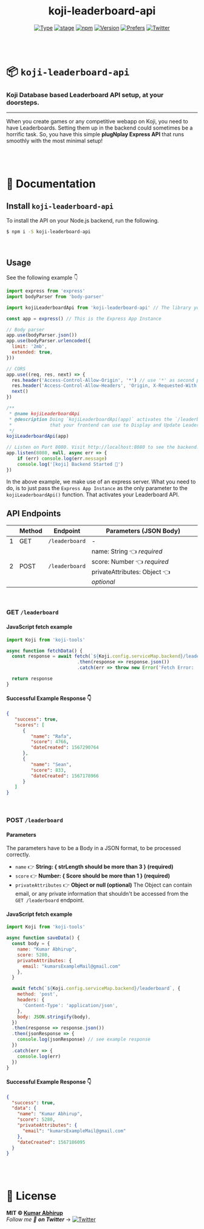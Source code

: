 <div align="center">

<br />

<h1>koji-leaderboard-api</h1>

[![Type](https://img.shields.io/badge/type-API-yellow.svg?style=flat-square)](https://www.npmjs.com/package/koji-leaderboard-api)
[![stage](https://img.shields.io/badge/stage-BetaTesting%20%F0%9F%94%A5-000000.svg?style=flat-square)](https://github.com/KumarAbhirup/koji-leaderboard-api)
[![npm](https://img.shields.io/badge/npm-koji--leaderboard--api-CB3837.svg?style=flat-square)](https://www.npmjs.com/package/koji-leaderboard-api)
[![Version](https://img.shields.io/badge/version-v0.0.9-green.svg?style=flat-square)](https://www.npmjs.com/package/koji-leaderboard-api)
[![Prefers](https://img.shields.io/badge/prefers-NPM%20Installation-blue.svg?style=flat-square)](https://www.npmjs.com/package/koji-leaderboard-api)
[![Twitter](https://img.shields.io/twitter/follow/kumar_abhirup.svg?style=social&label=@kumar_abhirup)](https://twitter.com/kumar_abhirup)
<!-- [![GitHub stars](https://img.shields.io/github/stars/KumarAbhirup/koji-leaderboard-api.svg?style=social&label=Stars)](https://github.com/KumarAbhirup/koji-leaderboard-api) -->

</div>

<br /><br />

# 📦 `koji-leaderboard-api`
### **Koji Database based Leaderboard API setup, at your doorsteps.**

---

When you create games or any competitive webapp on Koji, you need to have Leaderboards. Setting them up in the backend could sometimes be a horrific task. So, you have this simple **plugNplay Express API** that runs smoothly with the most minimal setup!

<br /><br />

# 💃 Documentation

## Install `koji-leaderboard-api`

To install the API on your Node.js backend, run the following.

```bash
$ npm i -S koji-leaderboard-api
```

<br />

## Usage

See the following example 👇

```javascript
import express from 'express'
import bodyParser from 'body-parser'

import kojiLeaderboardApi from 'koji-leaderboard-api' // The library you are using

const app = express() // This is the Express App Instance

// Body parser
app.use(bodyParser.json())
app.use(bodyParser.urlencoded({
  limit: '2mb',
  extended: true,
}))

// CORS
app.use((req, res, next) => {
  res.header('Access-Control-Allow-Origin', '*') // use '*' as second param to allow any client to hack in
  res.header('Access-Control-Allow-Headers', 'Origin, X-Requested-With, Content-Type, Accept, Authorization, X-Jiro-Request-Tag')
  next()
})

/**
 * @name kojiLeaderboardApi
 * @description Doing `kojiLeaderboardApi(app)` activates the `/leaderboard` GET and POST API endpoints
 *              that your frontend can use to Display and Update Leaderboard
 */
kojiLeaderboardApi(app)

// Listen on Port 8080. Visit http://localhost:8080 to see the backend.
app.listen(8080, null, async err => {
    if (err) console.log(err.message)
    console.log('[koji] Backend Started 👏')
})
```

In the above example, we make use of an express server. What you need to do, is to just pass the `Express App Instance` as the only parameter to the `kojiLeaderboardApi()` function. That activates your Leaderboard API.

## API Endpoints

|   | **Method** | **Endpoint**   | **Parameters (JSON Body)**                                                                             |
|---|------------|----------------|--------------------------------------------------------------------------------------------------------|
| 1 | GET        | `/leaderboard` |                                                    -                                                   |
| 2 | POST       | `/leaderboard` | name: String 👈 _required_ <br /> score: Number 👈 _required_ <br /> privateAttributes: Object 👈 _optional_ |

<br />

### GET `/leaderboard`

#### JavaScript fetch example

```javascript
import Koji from 'koji-tools'

async function fetchData() {
  const response = await fetch(`${Koji.config.serviceMap.backend}/leaderboard`)
                          .then(response => response.json())
                          .catch(err => throw new Error('Fetch Error: ', err))

  return response
}
```

#### Successful Example Response 👇

```json
{
   "success": true,
   "scores": [
      {
         "name": "Rafa",
         "score": 4766,
         "dateCreated": 1567290764
      },
      {
         "name": "Sean",
         "score": 833,
         "dateCreated": 1567178966
      }
   ]
}
```

<br />

### POST `/leaderboard`

#### Parameters

The parameters have to be a Body in a JSON format, to be processed correctly.

- `name` 👉 **String: { strLength should be more than 3 } (required)**
- `score` 👉 **Number: { Score should be more than 1 } (required)**
- `privateAttributes` 👉 **Object or null (optional)** The Object can contain email, or any private information that shouldn't be accessed from the `GET /leaderboard` endpoint.

#### JavaScript fetch example

```javascript
import Koji from 'koji-tools'

async function saveData() {
  const body = {
    name: "Kumar Abhirup",
    score: 5280,
    privateAttributes: {
      email: "kumarsExampleMail@gmail.com"
    },
  }

  await fetch(`${Koji.config.serviceMap.backend}/leaderboard`, {
    method: 'post',
    headers: {
      'Content-Type': 'application/json',
    },
    body: JSON.stringify(body),
  })
  .then(response => response.json())
  .then(jsonResponse => {
    console.log(jsonResponse) // see example response
  })
  .catch(err => {
    console.log(err)
  })
}
```

#### Successful Example Response 👇

```json
{
  "success": true,
  "data": {
    "name": "Kumar Abhirup",
    "score": 5280,
    "privateAttributes": {
      "email": "kumarsExampleMail@gmail.com"
    },
    "dateCreated": 1567186095
  }
}
```

<br /><br />

# 📝 License

**MIT © [Kumar Abhirup](https://www.twitter.com/kumar_abhirup)**
<br />
_Follow me 👋 **on Twitter**_ →   [![Twitter](https://img.shields.io/twitter/follow/kumar_abhirup.svg?style=social&label=@kumar_abhirup)](https://twitter.com/kumar_abhirup/)
